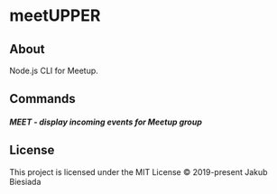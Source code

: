 # meetUPPER

## About
Node.js CLI for Meetup.

## Commands
##### MEET <group> - display incoming events for Meetup group

## License
This project is licensed under the MIT License © 2019-present Jakub Biesiada
